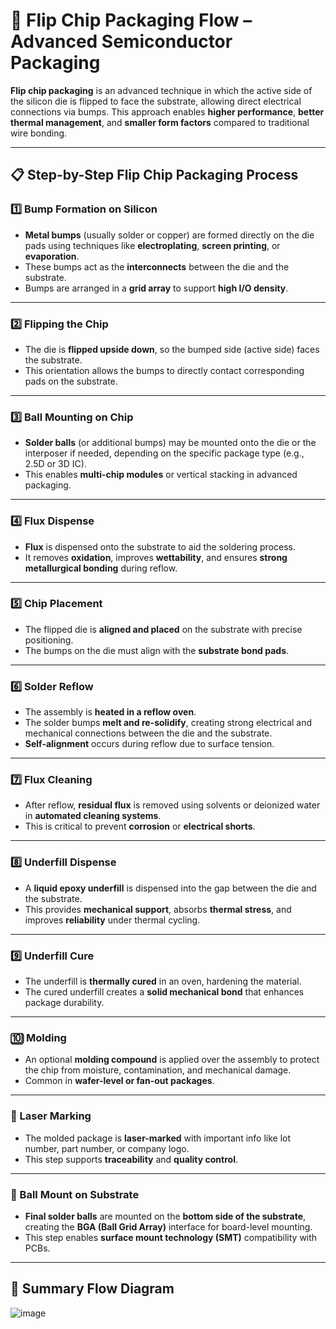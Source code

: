 # 🔄 Flip Chip Packaging Flow – Advanced Semiconductor Packaging

**Flip chip packaging** is an advanced technique in which the active side of the silicon die is flipped to face the substrate, allowing direct electrical connections via bumps. This approach enables **higher performance**, **better thermal management**, and **smaller form factors** compared to traditional wire bonding.

---

## 📋 Step-by-Step Flip Chip Packaging Process

### 1️⃣ Bump Formation on Silicon
- **Metal bumps** (usually solder or copper) are formed directly on the die pads using techniques like **electroplating**, **screen printing**, or **evaporation**.
- These bumps act as the **interconnects** between the die and the substrate.
- Bumps are arranged in a **grid array** to support **high I/O density**.

---

### 2️⃣ Flipping the Chip
- The die is **flipped upside down**, so the bumped side (active side) faces the substrate.
- This orientation allows the bumps to directly contact corresponding pads on the substrate.

---

### 3️⃣ Ball Mounting on Chip
- **Solder balls** (or additional bumps) may be mounted onto the die or the interposer if needed, depending on the specific package type (e.g., 2.5D or 3D IC).
- This enables **multi-chip modules** or vertical stacking in advanced packaging.

---

### 4️⃣ Flux Dispense
- **Flux** is dispensed onto the substrate to aid the soldering process.
- It removes **oxidation**, improves **wettability**, and ensures **strong metallurgical bonding** during reflow.

---

### 5️⃣ Chip Placement
- The flipped die is **aligned and placed** on the substrate with precise positioning.
- The bumps on the die must align with the **substrate bond pads**.

---

### 6️⃣ Solder Reflow
- The assembly is **heated in a reflow oven**.
- The solder bumps **melt and re-solidify**, creating strong electrical and mechanical connections between the die and the substrate.
- **Self-alignment** occurs during reflow due to surface tension.

---

### 7️⃣ Flux Cleaning
- After reflow, **residual flux** is removed using solvents or deionized water in **automated cleaning systems**.
- This is critical to prevent **corrosion** or **electrical shorts**.

---

### 8️⃣ Underfill Dispense
- A **liquid epoxy underfill** is dispensed into the gap between the die and the substrate.
- This provides **mechanical support**, absorbs **thermal stress**, and improves **reliability** under thermal cycling.

---

### 9️⃣ Underfill Cure
- The underfill is **thermally cured** in an oven, hardening the material.
- The cured underfill creates a **solid mechanical bond** that enhances package durability.

---

### 🔟 Molding
- An optional **molding compound** is applied over the assembly to protect the chip from moisture, contamination, and mechanical damage.
- Common in **wafer-level or fan-out packages**.

---

### 🔢 Laser Marking
- The molded package is **laser-marked** with important info like lot number, part number, or company logo.
- This step supports **traceability** and **quality control**.

---

### 🔁 Ball Mount on Substrate
- **Final solder balls** are mounted on the **bottom side of the substrate**, creating the **BGA (Ball Grid Array)** interface for board-level mounting.
- This step enables **surface mount technology (SMT)** compatibility with PCBs.

---

## 🔁 Summary Flow Diagram

![image](https://github.com/user-attachments/assets/8565208b-1910-4db6-be26-47aba9b7e95b)


